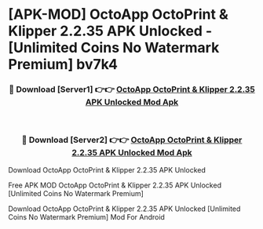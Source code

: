 # [APK-MOD] OctoApp  OctoPrint & Klipper 2.2.35 APK Unlocked - [Unlimited Coins No Watermark Premium] bv7k4



<div align="center">
<h3>🔴 Download [Server1] 👉👉 <a href="https://momento.my/?title=OctoApp__OctoPrint_&_Klipper_2.2.35_APK_Unlocked">OctoApp  OctoPrint & Klipper 2.2.35 APK Unlocked Mod Apk</a></h3><br>

<h3>🔴 Download [Server2] 👉👉 <a href="https://momento.my/?title=OctoApp__OctoPrint_&_Klipper_2.2.35_APK_Unlocked">OctoApp  OctoPrint & Klipper 2.2.35 APK Unlocked Mod Apk</a></h3>
</div>



Download OctoApp  OctoPrint & Klipper 2.2.35 APK Unlocked 

Free APK MOD OctoApp  OctoPrint & Klipper 2.2.35 APK Unlocked [Unlimited Coins No Watermark Premium]

Download OctoApp  OctoPrint & Klipper 2.2.35 APK Unlocked [Unlimited Coins No Watermark Premium] Mod For Android

